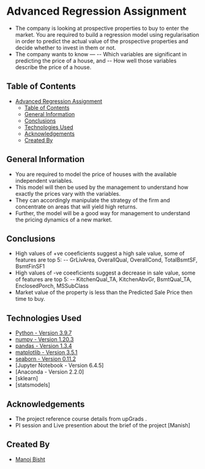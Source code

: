 # Advanced Regression Assignment
- The company is looking at prospective properties to buy to enter the market. You are required to build a regression model using regularisation in order to predict the actual value of the prospective properties and decide whether to invest in them or not.
- The company wants to know —
-- Which variables are significant in predicting the price of a house, and
-- How well those variables describe the price of a house.

## Table of Contents
- [Advanced Regression Assignment](#advanced-regression-assignment)
  - [Table of Contents](#table-of-contents)
  - [General Information](#general-information)
  - [Conclusions](#conclusions)
  - [Technologies Used](#technologies-used)
  - [Acknowledgements](#acknowledgements)
  - [Created By](#created-by)

<!-- You can include any other section that is pertinent to your problem -->

## General Information
- You are required to model the price of houses with the available independent variables. 
- This model will then be used by the management to understand how exactly the prices vary with the variables.
- They can accordingly manipulate the strategy of the firm and concentrate on areas that will yield high returns. 
- Further, the model will be a good way for management to understand the pricing dynamics of a new market.

<!-- You don't have to answer all the questions - just the ones relevant to your project. -->

## Conclusions
- High values of +ve coeeficients suggest a high sale value, some of features are top 5:
-- GrLivArea, OverallQual, OverallCond, TotalBsmtSF, BsmtFinSF1
- High values of -ve coeeficients suggest a decrease in sale value, some of  features are top 5:
-- KitchenQual_TA, KitchenAbvGr, BsmtQual_TA, EnclosedPorch, MSSubClass
- Market value of the property is less than the Predicted Sale Price then time to buy.

<!-- You don't have to answer all the questions - just the ones relevant to your project. -->


## Technologies Used
- [Python - Version 3.9.7](https://www.python.org/download/releases/3.0/)
- [numpy - Version 1.20.3](https://github.com/numpy)
- [pandas - Version 1.3.4](https://github.com/pandas-dev/pandas)
- [matplotlib - Version 3.5.1](https://github.com/matplotlib)
- [seaborn - Version 0.11.2](https://github.com/seaborn)
- [Jupyter Notebook - Version 6.4.5]
- [Anaconda - Version 2.2.0]
- [sklearn]
- [statsmodels]

<!-- As the libraries versions keep on changing, it is recommended to mention the version of library used in this project -->

## Acknowledgements
- The project reference course details from upGrads .
- PI session and Live presention about the brief of the project [Manish] 


## Created By 
- [Manoj Bisht](https://www.linkedin.com/in/manoj-bisht-b293a657/)


<!-- Optional -->
<!-- ## License -->
<!-- This project is open source and available under the [... License](). -->

<!-- You don't have to include all sections - just the one's relevant to your project -->